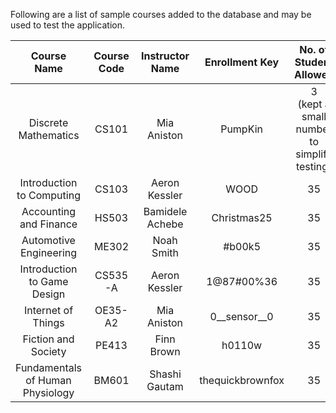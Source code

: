 Following are a list of sample courses added to the database and may be used to test the application.

| Course Name | Course Code | Instructor Name | Enrollment Key | No. of Student Allowed | 
| :---------: | :---------: | :-------------: | :------------: | :--------------------: |
| Discrete Mathematics | CS101 | Mia Aniston | PumpKin | 3 <br />(kept a small number to simplify testing)|
| Introduction to Computing | CS103 | Aeron Kessler | WOOD | 35 |
| Accounting and Finance | HS503 | Bamidele Achebe | Christmas25 | 35 |
| Automotive Engineering | ME302 | Noah Smith | #b00k5 | 35 |
| Introduction to Game Design | CS535-A | Aeron Kessler | 1@87#00%36 | 35 |
| Internet of Things | OE35-A2 | Mia Aniston | 0__sensor__0 | 35 |
| Fiction and Society | PE413 | Finn Brown | h0110w | 35 |
| Fundamentals of Human Physiology | BM601 | Shashi Gautam | thequickbrownfox | 35 
